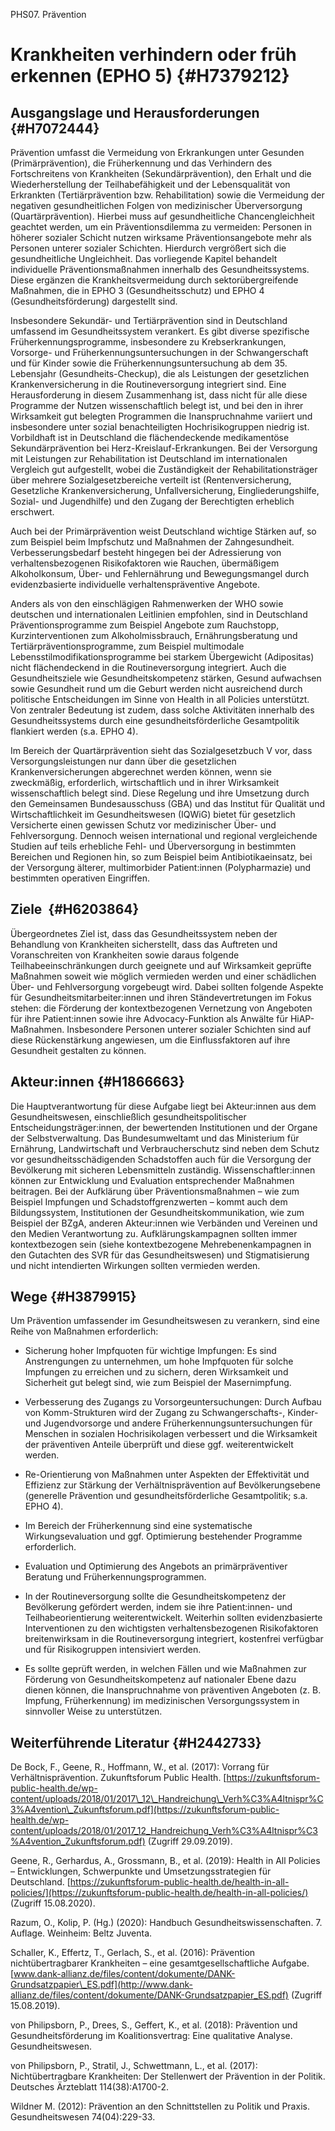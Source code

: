 PHS07. Prävention

Krankheiten verhindern oder früh erkennen (EPHO 5) {#H7379212}
==================================================

Ausgangslage und Herausforderungen {#H7072444}
----------------------------------

Prävention umfasst die Vermeidung von Erkrankungen unter Gesunden
(Primärprävention), die Früherkennung und das Verhindern des
Fortschreitens von Krankheiten (Sekundärprävention), den Erhalt und die
Wiederherstellung der Teilhabefähigkeit und der Lebensqualität von
Erkrankten (Tertiärprävention bzw. Rehabilitation) sowie die Vermeidung
der negativen gesundheitlichen Folgen von medizinischer Überversorgung
(Quartärprävention). Hierbei muss auf gesundheitliche Chancengleichheit
geachtet werden, um ein Präventionsdilemma zu vermeiden: Personen in
höherer sozialer Schicht nutzen wirksame Präventionsangebote mehr als
Personen unterer sozialer Schichten. Hierdurch vergrößert sich die
gesundheitliche Ungleichheit. Das vorliegende Kapitel behandelt
individuelle Präventionsmaßnahmen innerhalb des Gesundheitssystems.
Diese ergänzen die Krankheitsvermeidung durch sektorübergreifende
Maßnahmen, die in EPHO 3 (Gesundheitsschutz) und EPHO 4
(Gesundheitsförderung) dargestellt sind.

Insbesondere Sekundär- und Tertiärprävention sind in Deutschland
umfassend im Gesundheitssystem verankert. Es gibt diverse spezifische
Früherkennungsprogramme, insbesondere zu Krebserkrankungen, Vorsorge-
und Früherkennungsuntersuchungen in der Schwangerschaft und für Kinder
sowie die Früherkennungsuntersuchung ab dem 35. Lebensjahr
(Gesundheits-Checkup), die als Leistungen der gesetzlichen
Krankenversicherung in die Routineversorgung integriert sind. Eine
Herausforderung in diesem Zusammenhang ist, dass nicht für alle diese
Programme der Nutzen wissenschaftlich belegt ist, und bei den in ihrer
Wirksamkeit gut belegten Programmen die Inanspruchnahme variiert und
insbesondere unter sozial benachteiligten Hochrisikogruppen niedrig ist.
Vorbildhaft ist in Deutschland die flächendeckende medikamentöse
Sekundärprävention bei Herz-Kreislauf-Erkrankungen. Bei der Versorgung
mit Leistungen zur Rehabilitation ist Deutschland im internationalen
Vergleich gut aufgestellt, wobei die Zuständigkeit der
Rehabilitationsträger über mehrere Sozialgesetzbereiche verteilt ist
(Rentenversicherung, Gesetzliche Krankenversicherung,
Unfallversicherung, Eingliederungshilfe, Sozial- und Jugendhilfe) und
den Zugang der Berechtigten erheblich erschwert.

Auch bei der Primärprävention weist Deutschland wichtige Stärken auf, so
zum Beispiel beim Impfschutz und Maßnahmen der Zahngesundheit.
Verbesserungsbedarf besteht hingegen bei der Adressierung von
verhaltensbezogenen Risikofaktoren wie Rauchen, übermäßigem
Alkoholkonsum, Über- und Fehlernährung und Bewegungsmangel durch
evidenzbasierte individuelle verhaltenspräventive Angebote.

Anders als von den einschlägigen Rahmenwerken der WHO sowie deutschen
und internationalen Leitlinien empfohlen, sind in Deutschland
Präventionsprogramme zum Beispiel Angebote zum Rauchstopp,
Kurzinterventionen zum Alkoholmissbrauch, Ernährungsberatung und
Tertiärpräventionsprogramme, zum Beispiel multimodale
Lebensstilmodifikationsprogramme bei starkem Übergewicht (Adipositas)
nicht flächendeckend in die Routineversorgung integriert. Auch die
Gesundheitsziele wie Gesundheitskompetenz stärken, Gesund aufwachsen
sowie Gesundheit rund um die Geburt werden nicht ausreichend durch
politische Entscheidungen im Sinne von Health in all Policies
unterstützt. Von zentraler Bedeutung ist zudem, dass solche Aktivitäten
innerhalb des Gesundheitssystems durch eine gesundheitsförderliche
Gesamtpolitik flankiert werden (s.a. EPHO 4). 

Im Bereich der Quartärprävention sieht das Sozialgesetzbuch V vor, dass
Versorgungsleistungen nur dann über die gesetzlichen
Krankenversicherungen abgerechnet werden können, wenn sie zweckmäßig,
erforderlich, wirtschaftlich und in ihrer Wirksamkeit wissenschaftlich
belegt sind. Diese Regelung und ihre Umsetzung durch den Gemeinsamen
Bundesausschuss (GBA) und das Institut für Qualität und
Wirtschaftlichkeit im Gesundheitswesen (IQWiG) bietet für gesetzlich
Versicherte einen gewissen Schutz vor medizinischer Über- und
Fehlversorgung. Dennoch weisen international und regional vergleichende
Studien auf teils erhebliche Fehl- und Überversorgung in bestimmten
Bereichen und Regionen hin, so zum Beispiel beim Antibiotikaeinsatz, bei
der Versorgung älterer, multimorbider Patient:innen (Polypharmazie) und
bestimmten operativen Eingriffen.

Ziele  {#H6203864}
------

Übergeordnetes Ziel ist, dass das Gesundheitssystem neben der Behandlung
von Krankheiten sicherstellt, dass das Auftreten und Voranschreiten von
Krankheiten sowie daraus folgende Teilhabeeinschränkungen durch
geeignete und auf Wirksamkeit geprüfte Maßnahmen soweit wie möglich
vermieden werden und einer schädlichen Über- und Fehlversorgung
vorgebeugt wird. Dabei sollten folgende Aspekte für
Gesundheitsmitarbeiter:innen und ihren Ständevertretungen im Fokus
stehen: die Förderung der kontextbezogenen Vernetzung von Angeboten für
ihre Patient:innen sowie ihre Advocacy-Funktion als Anwälte für
HiAP-Maßnahmen. Insbesondere Personen unterer sozialer Schichten sind
auf diese Rückenstärkung angewiesen, um die Einflussfaktoren auf ihre
Gesundheit gestalten zu können.

Akteur:innen {#H1866663}
------------

Die Hauptverantwortung für diese Aufgabe liegt bei Akteur:innen aus dem
Gesundheitswesen, einschließlich gesundheitspolitischer
Entscheidungsträger:innen, der bewertenden Institutionen und der Organe
der Selbstverwaltung. Das Bundesumweltamt und das Ministerium für
Ernährung, Landwirtschaft und Verbraucherschutz sind neben dem Schutz
vor gesundheitsschädigenden Schadstoffen auch für die Versorgung der
Bevölkerung mit sicheren Lebensmitteln zuständig. Wissenschaftler:innen
können zur Entwicklung und Evaluation entsprechender Maßnahmen
beitragen. Bei der Aufklärung über Präventionsmaßnahmen – wie zum
Beispiel Impfungen und Schadstoffgrenzwerten – kommt auch dem
Bildungssystem, Institutionen der Gesundheitskommunikation, wie zum
Beispiel der BZgA, anderen Akteur:innen wie Verbänden und Vereinen und
den Medien Verantwortung zu. Aufklärungskampagnen sollten immer
kontextbezogen sein (siehe kontextbezogene Mehrebenenkampagnen in den
Gutachten des SVR für das Gesundheitswesen) und Stigmatisierung und
nicht intendierten Wirkungen sollten vermieden werden.

Wege {#H3879915}
----

Um Prävention umfassender im Gesundheitswesen zu verankern, sind eine
Reihe von Maßnahmen erforderlich: 

-   Sicherung hoher Impfquoten für wichtige Impfungen: Es sind
    Anstrengungen zu unternehmen, um hohe Impfquoten für solche
    Impfungen zu erreichen und zu sichern, deren Wirksamkeit und
    Sicherheit gut belegt sind, wie zum Beispiel der Masernimpfung.

-   Verbesserung des Zugangs zu Vorsorgeuntersuchungen: Durch Aufbau von
    Komm-Strukturen wird der Zugang zu Schwangerschafts-, Kinder- und
    Jugendvorsorge und andere Früherkennungsuntersuchungen für Menschen
    in sozialen Hochrisikolagen verbessert und die Wirksamkeit der
    präventiven Anteile überprüft und diese ggf. weiterentwickelt
    werden.

-   Re-Orientierung von Maßnahmen unter Aspekten der Effektivität und
    Effizienz zur Stärkung der Verhältnisprävention auf
    Bevölkerungsebene (generelle Prävention und gesundheitsförderliche
    Gesamtpolitik; s.a. EPHO 4).

-   Im Bereich der Früherkennung sind eine systematische
    Wirkungsevaluation und ggf. Optimierung bestehender Programme
    erforderlich.

-   Evaluation und Optimierung des Angebots an primärpräventiver
    Beratung und Früherkennungsprogrammen.

-   In der Routineversorgung sollte die Gesundheitskompetenz der
    Bevölkerung gefördert werden, indem sie ihre Patient:innen- und
    Teilhabeorientierung weiterentwickelt. Weiterhin sollten
    evidenzbasierte Interventionen zu den wichtigsten
    verhaltensbezogenen Risikofaktoren breitenwirksam in die
    Routineversorgung integriert, kostenfrei verfügbar und für
    Risikogruppen intensiviert werden.

-   Es sollte geprüft werden, in welchen Fällen und wie Maßnahmen zur
    Förderung von Gesundheitskompetenz auf nationaler Ebene dazu dienen
    können, die Inanspruchnahme von präventiven Angeboten (z. B.
    Impfung, Früherkennung) im medizinischen Versorgungssystem in
    sinnvoller Weise zu unterstützen.

Weiterführende Literatur {#H2442733}
------------------------

De Bock, F., Geene, R., Hoffmann, W., et al. (2017): Vorrang für
Verhältnisprävention. Zukunftsforum Public Health.
[https://zukunftsforum-public-health.de/wp-content/uploads/2018/01/2017\_12\_Handreichung\_Verh%C3%A4ltnispr%C3%A4vention\_Zukunftsforum.pdf](https://zukunftsforum-public-health.de/wp-content/uploads/2018/01/2017_12_Handreichung_Verh%C3%A4ltnispr%C3%A4vention_Zukunftsforum.pdf)
(Zugriff 29.09.2019).

Geene, R., Gerhardus, A., Grossmann, B., et al. (2019): Health in All
Policies – Entwicklungen, Schwerpunkte und Umsetzungsstrategien für
Deutschland.
[https://zukunftsforum-public-health.de/health-in-all-policies/](https://zukunftsforum-public-health.de/health-in-all-policies/)
(Zugriff 15.08.2020).

Razum, O., Kolip, P. (Hg.) (2020): Handbuch Gesundheitswissenschaften.
7. Auflage. Weinheim: Beltz Juventa.

Schaller, K., Effertz, T., Gerlach, S., et al. (2016): Prävention
nichtübertragbarer Krankheiten – eine gesamtgesellschaftliche Aufgabe.
[www.dank-allianz.de/files/content/dokumente/DANK-Grundsatzpapier\_ES.pdf](http://www.dank-allianz.de/files/content/dokumente/DANK-Grundsatzpapier_ES.pdf)
(Zugriff 15.08.2019).

von Philipsborn, P., Drees, S., Geffert, K., et al. (2018): Prävention
und Gesundheitsförderung im Koalitionsvertrag: Eine qualitative Analyse.
Gesundheitswesen.

von Philipsborn, P., Stratil, J., Schwettmann, L., et al. (2017):
Nichtübertragbare Krankheiten: Der Stellenwert der Prävention in der
Politik. Deutsches Ärzteblatt 114(38):A1700-2.

Wildner M. (2012): Prävention an den Schnittstellen zu Politik und
Praxis. Gesundheitswesen 74(04):229-33.
